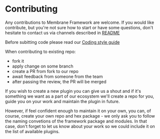 # Contributing

Any contributions to Membrane Framework are welcome. If you would like contribute, but you're not sure how to start or have some questions, don't hesitate to contact us via channels described in [README](README.md#support-and-questions)

Before subitting code please read our [Coding style guide](https://github.com/membraneframework/membrane-core/wiki/Coding-style-guide)

When contributing to existing repo:

- fork it
- apply change on some branch
- create a PR from fork to our repo
- await feedback from someone from the team
- after passing the review, the PR will be merged

If you wish to create a new plugin you can give us a shout and if it's something we want as a part of our ecosystem we'll create a repo for you, guide you on your work and maintain the plugin in future.

However, if feel confident enough to maintain it on your own, you can, of course, create your own repo and hex package - we only ask you to follow the naming convetions of the framework package and modules. In that case, don't forget to let us know about your work so we could include it on the list of available plugins.
